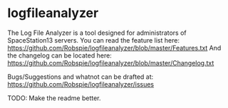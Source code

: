 logfileanalyzer
===============

The Log File Analyzer is a tool designed for administrators of SpaceStation13 servers.
You can read the feature list here:
	https://github.com/Robspie/logfileanalyzer/blob/master/Features.txt
And the changelog can be located here:
	https://github.com/Robspie/logfileanalyzer/blob/master/Changelog.txt

Bugs/Suggestions and whatnot can be drafted at:
	https://github.com/Robspie/logfileanalyzer/issues

TODO: Make the readme better.